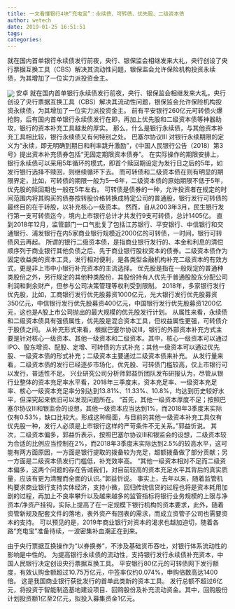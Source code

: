 ```yaml
---
title: 一文看懂银行4块“充电宝”：永续债、可转债、优先股、二级资本债
author: wetech
date: 2019-01-25 16:51:51
tags: 
categories: 
---
```

就在国内首单银行永续债发行前夜，央行、银保监会相继发来大礼，央行创设了央行票据互换工具（CBS）解决其流动性问题，银保监会允许保险机构投资永续债，为其增加了一位实力派投资金主。
<!-- more -->
<img align="center" border="0" src="https://imgcdn.yicai.com/uppics/images/2019/01/51bdc9ebc9f201fdfb43b567819a720b.jpg" />
安卓
就在国内首单银行永续债发行前夜，央行、银保监会相继发来大礼，央行创设了央行票据互换工具（CBS）解决其流动性问题，银保监会允许保险机构投资永续债，为其增加了一位实力派投资金主。
前有平安银行260亿元可转债火爆抢购，后有国内首单银行永续债发行在即，再加上优先股和二级资本债等神器助攻，银行的资本补充工具越发的厚实。
那么，什么是银行永续债，与其他资本补充工具相比较，银行永续债又有何特别之处。
巴塞尔协议III 对银行永续期限的定义为“永续，即无明确到期日和利率跳升激励”，《中国人民银行公告（2018）第3号》提出资本补充债券包括“无固定期限资本债券”。
在实际操作的期限安排上，银行永续债可以采用5年循环的模式，即首个赎回期设定为发行日之后的5年，如发行银行选择不赎回，则继续循环下去。
而可转债和二级资本债在则有明显的期限界定，比如，可转债的期限一般为5—6年，二级资本债的原始期限不低于5年，优先股的赎回期也一般在5年左右。
可转债是债券的一种，允许投资者在规定的时间范围内将其购买的债券按转股价格转换成特定公司的普通股，银行发行可转债的最终目的在于转股，以补充核心一级资本。
然而，自从2003年3月，民生银行发行第一支可转债迄今，境内上市银行总计才共发行9支可转债，总计1405亿。
直到2018年12月，监管部门一口气批复了包括江苏银行、平安银行、中信银行和交通银行、浦发银行在内5家商业银行规模近2000亿的可转债，一时间，银行可转债风云再起。
所谓的银行二级资本债，是指商业银行发行的、本金和利息的清偿顺序列于商业银行其他负债之后、先于商业银行股权资本的债券。二级资本债作为固定收益类的资本工具，发行相对便利，是各类型金融机构补充二级资本的有效方式，更是非上市中小银行补充资本的主流选择。
优先股是指在一般规定的普通种类股份之外，另行规定的其他种类股份，其股份持有人优先于普通股股东分配公司利润和剩余财产，但参与公司决策管理等权利受到限制。
2018年，多家银行发行优先股，比如，工商银行发行优先股募资1000亿元，光大银行发行优先股募资350亿元，中信银行发行优先股募资400亿元，中国银行发行优先股募资1200亿元，这也是A股上市公司抛出的最大规模的优先股发行计划。
从属性来看，永续债和二级资本债具有强债属性，优先股是混合资本工具，但权益属性更强，可转债介于股债之间。
从补充形式来看，根据巴塞尔协议III，银行的外部资本补充方式主要是针对核心一级资本、其他一级资本和二级资本。其中，核心一级资本可以通过IPO、股东增资、配股、定增、可转债的方式补充；其他一级资本可以通过优先股、一级资本债的形式补充；二级资本主要通过二级资本债来补充。
从发行量来看，二级资本债的发行已经逐步市场化，优先股、可转债门槛较高，仅上市银行可以发行，普适性不足。
兴业研究公司分析师郭益忻团队发布研报认为，尽管从银行业整体的资本充足率水平看，2018年三季度末，资本充足率、一级资本充足率、核心一级资本充足率分别达到13.81%、11.33%、10.8%，均达到历史较好水平，但深究起来依旧可以发现问题所在。
“首先，其他一级资本厚度不足；按照巴塞尔协议III和银监会的设想，其他一级资本应当达到1%，而2018年3季度末实际仅有0.53%，缺口比较大。形成这种局面，与目前的其他一级资本补充工具仅有优先股一种，发行人必须是上市银行这样的严苛条件不无关系。”郭益忻说。
其次，二级资本偏多，郭益忻表示，按照巴塞尔协议III和银监会的设想，二级资本较为合适的比例应当控制在2%，而2018年3季度末实际达到2.5%的较高水平，这可能有两方面原因，一方面是银行提取的拨备较为充足，超额拨备做了部分贡献；另一方面是二级资本债发行门槛低，补充效率高。
“其他一级资本相对不足而二级资本偏多，这两个问题的存在告诫我们，对目前较高的资本充足水平其背后的真实质量，应该有更为清醒而全面的认识。”郭益忻说。
事实上，去年以来，随着监管机构要求商业银行支持实体经济，支持小微，回归传统信贷的过程也将是资本耗用加剧的过程，再加上不良率攀升以及越来越多的监管指标将银行业务规模的上限与净资本/净资产挂钩，实际上提高了在一定规模下银行机构的资本要求，此外，随着资管新规及配套文件的落地，表外资产有回表的需求，而成立资管子公司也需要资本的支持。
可以预见的是，2019年商业银行对资本的渴求也越加迫切，随着各路“充电宝”准备待续，一波密集补血潮正在到来。
 
 
由于央行票据互换操作为“以券换券”，不涉及基础货币吞吐，对银行体系流动性的影响是中性的。
为提高银行永续债的流动性，支持银行发行永续债补充资本，中国人民银行决定创设央行票据互换工具。
平安银行80亿元的可转债网下发行额度，有效认购金额超过10.75万亿元，中签率仅约0.074%，申购倍数高达1400倍。
这是我国商业银行获批发行的首单此类新的资本工具。
发行总额不超过6亿元，将投资于智能制造基地建设项目、回购股份及补充流动资金。其中，回购股份计划投资额1亿至2亿元，拟投入募集资金1亿元。
